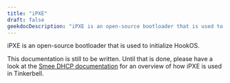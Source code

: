 ```yaml
---
title: "iPXE"
draft: false
geekdocDescription: "iPXE is an open-source bootloader that is used to initialize HookOS."
---
```


iPXE is an open-source bootloader that is used to initialize HookOS.

This documentation is still to be written. Until that is done, please have a
look at the [Smee DHCP documentation](https://github.com/tinkerbell/tinkerbell/blob/main/docs/technical/smee/DHCP.md)
for an overview of how iPXE is used in Tinkerbell.

